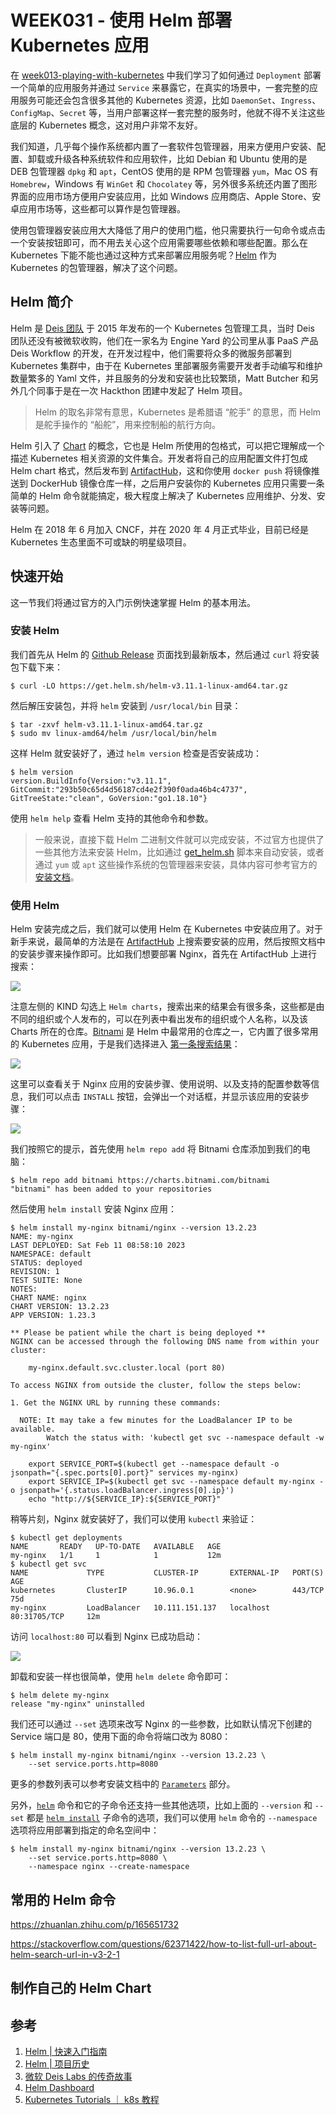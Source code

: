# WEEK031 - 使用 Helm 部署 Kubernetes 应用

在 [week013-playing-with-kubernetes](../week013-playing-with-kubernetes/README.md) 中我们学习了如何通过 `Deployment` 部署一个简单的应用服务并通过 `Service` 来暴露它，在真实的场景中，一套完整的应用服务可能还会包含很多其他的 Kubernetes 资源，比如 `DaemonSet`、`Ingress`、`ConfigMap`、`Secret` 等，当用户部署这样一套完整的服务时，他就不得不关注这些底层的 Kubernetes 概念，这对用户非常不友好。

我们知道，几乎每个操作系统都内置了一套软件包管理器，用来方便用户安装、配置、卸载或升级各种系统软件和应用软件，比如 Debian 和 Ubuntu 使用的是 DEB 包管理器 `dpkg` 和 `apt`，CentOS 使用的是 RPM 包管理器 `yum`，Mac OS 有 `Homebrew`，Windows 有 `WinGet` 和 `Chocolatey` 等，另外很多系统还内置了图形界面的应用市场方便用户安装应用，比如 Windows 应用商店、Apple Store、安卓应用市场等，这些都可以算作是包管理器。

使用包管理器安装应用大大降低了用户的使用门槛，他只需要执行一句命令或点击一个安装按钮即可，而不用去关心这个应用需要哪些依赖和哪些配置。那么在 Kubernetes 下能不能也通过这种方式来部署应用服务呢？[Helm](https://helm.sh/zh/) 作为 Kubernetes 的包管理器，解决了这个问题。

## Helm 简介

Helm 是 [Deis 团队](https://deislabs.io/) 于 2015 年发布的一个 Kubernetes 包管理工具，当时 Deis 团队还没有被微软收购，他们在一家名为 Engine Yard 的公司里从事 PaaS 产品 Deis Workflow 的开发，在开发过程中，他们需要将众多的微服务部署到 Kubernetes 集群中，由于在 Kubernetes 里部署服务需要开发者手动编写和维护数量繁多的 Yaml 文件，并且服务的分发和安装也比较繁琐，Matt Butcher 和另外几个同事于是在一次 Hackthon 团建中发起了 Helm 项目。

> Helm 的取名非常有意思，Kubernetes 是希腊语 “舵手” 的意思，而 Helm 是舵手操作的 “船舵”，用来控制船的航行方向。

Helm 引入了 [Chart](https://helm.sh/zh/docs/topics/charts/) 的概念，它也是 Helm 所使用的包格式，可以把它理解成一个描述 Kubernetes 相关资源的文件集合。开发者将自己的应用配置文件打包成 Helm chart 格式，然后发布到 [ArtifactHub](https://artifacthub.io/)，这和你使用 `docker push` 将镜像推送到 DockerHub 镜像仓库一样，之后用户安装你的 Kubernetes 应用只需要一条简单的 Helm 命令就能搞定，极大程度上解决了 Kubernetes 应用维护、分发、安装等问题。

Helm 在 2018 年 6 月加入 CNCF，并在 2020 年 4 月正式毕业，目前已经是 Kubernetes 生态里面不可或缺的明星级项目。

## 快速开始

这一节我们将通过官方的入门示例快速掌握 Helm 的基本用法。

### 安装 Helm

我们首先从 Helm 的 [Github Release](https://github.com/helm/helm/releases) 页面找到最新版本，然后通过 `curl` 将安装包下载下来：

```
$ curl -LO https://get.helm.sh/helm-v3.11.1-linux-amd64.tar.gz
```

然后解压安装包，并将 `helm` 安装到 `/usr/local/bin` 目录：

```
$ tar -zxvf helm-v3.11.1-linux-amd64.tar.gz
$ sudo mv linux-amd64/helm /usr/local/bin/helm
```

这样 Helm 就安装好了，通过 `helm version` 检查是否安装成功：

```
$ helm version
version.BuildInfo{Version:"v3.11.1", GitCommit:"293b50c65d4d56187cd4e2f390f0ada46b4c4737", GitTreeState:"clean", GoVersion:"go1.18.10"}
```

使用 `helm help` 查看 Helm 支持的其他命令和参数。

> 一般来说，直接下载 Helm 二进制文件就可以完成安装，不过官方也提供了一些其他方法来安装 Helm，比如通过 [get_helm.sh](https://raw.githubusercontent.com/helm/helm/main/scripts/get-helm-3) 脚本来自动安装，或者通过 `yum` 或 `apt` 这些操作系统的包管理器来安装，具体内容可参考官方的 [安装文档](https://helm.sh/zh/docs/intro/install/)。

### 使用 Helm

Helm 安装完成之后，我们就可以使用 Helm 在 Kubernetes 中安装应用了。对于新手来说，最简单的方法是在 [ArtifactHub](https://artifacthub.io/) 上搜索要安装的应用，然后按照文档中的安装步骤来操作即可。比如我们想要部署 Nginx，首先在 ArtifactHub 上进行搜索：

![](./images/search-nginx.png)

注意左侧的 KIND 勾选上 `Helm charts`，搜索出来的结果会有很多条，这些都是由不同的组织或个人发布的，可以在列表中看出发布的组织或个人名称，以及该 Charts 所在的仓库。[Bitnami](https://bitnami.com/) 是 Helm 中最常用的仓库之一，它内置了很多常用的 Kubernetes 应用，于是我们选择进入 [第一条搜索结果](https://artifacthub.io/packages/helm/bitnami/nginx)：

![](./images/bitnami-nginx.png)

这里可以查看关于 Nginx 应用的安装步骤、使用说明、以及支持的配置参数等信息，我们可以点击 `INSTALL` 按钮，会弹出一个对话框，并显示该应用的安装步骤：

![](./images/nginx-install.png)

我们按照它的提示，首先使用 `helm repo add` 将 Bitnami 仓库添加到我们的电脑：

```
$ helm repo add bitnami https://charts.bitnami.com/bitnami
"bitnami" has been added to your repositories
```

然后使用 `helm install` 安装 Nginx 应用：

```
$ helm install my-nginx bitnami/nginx --version 13.2.23
NAME: my-nginx
LAST DEPLOYED: Sat Feb 11 08:58:10 2023
NAMESPACE: default
STATUS: deployed
REVISION: 1
TEST SUITE: None
NOTES:
CHART NAME: nginx
CHART VERSION: 13.2.23
APP VERSION: 1.23.3

** Please be patient while the chart is being deployed **
NGINX can be accessed through the following DNS name from within your cluster:

    my-nginx.default.svc.cluster.local (port 80)

To access NGINX from outside the cluster, follow the steps below:

1. Get the NGINX URL by running these commands:

  NOTE: It may take a few minutes for the LoadBalancer IP to be available.
        Watch the status with: 'kubectl get svc --namespace default -w my-nginx'

    export SERVICE_PORT=$(kubectl get --namespace default -o jsonpath="{.spec.ports[0].port}" services my-nginx)
    export SERVICE_IP=$(kubectl get svc --namespace default my-nginx -o jsonpath='{.status.loadBalancer.ingress[0].ip}')
    echo "http://${SERVICE_IP}:${SERVICE_PORT}"
```

稍等片刻，Nginx 就安装好了，我们可以使用 `kubectl` 来验证：

```
$ kubectl get deployments
NAME       READY   UP-TO-DATE   AVAILABLE   AGE
my-nginx   1/1     1            1           12m
$ kubectl get svc
NAME             TYPE           CLUSTER-IP       EXTERNAL-IP   PORT(S)          AGE
kubernetes       ClusterIP      10.96.0.1        <none>        443/TCP          75d
my-nginx         LoadBalancer   10.111.151.137   localhost     80:31705/TCP     12m
```

访问 `localhost:80` 可以看到 Nginx 已成功启动：

![](./images/nginx.png)

卸载和安装一样也很简单，使用 `helm delete` 命令即可：

```
$ helm delete my-nginx
release "my-nginx" uninstalled
```

我们还可以通过 `--set` 选项来改写 Nginx 的一些参数，比如默认情况下创建的 Service 端口是 80，使用下面的命令将端口改为 8080：

```
$ helm install my-nginx bitnami/nginx --version 13.2.23 \
	--set service.ports.http=8080
```

更多的参数列表可以参考安装文档中的 [`Parameters`](https://artifacthub.io/packages/helm/bitnami/nginx#parameters) 部分。

另外，[`helm`](https://helm.sh/zh/docs/helm/helm/) 命令和它的子命令还支持一些其他选项，比如上面的 `--version` 和 `--set` 都是 [`helm install`](https://helm.sh/zh/docs/helm/helm_install/) 子命令的选项，我们可以使用 `helm` 命令的 `--namespace` 选项将应用部署到指定的命名空间中：

```
$ helm install my-nginx bitnami/nginx --version 13.2.23 \
	--set service.ports.http=8080 \
	--namespace nginx --create-namespace
```

## 常用的 Helm 命令

https://zhuanlan.zhihu.com/p/165651732

https://stackoverflow.com/questions/62371422/how-to-list-full-url-about-helm-search-url-in-v3-2-1

## 制作自己的 Helm Chart

## 参考

1. [Helm | 快速入门指南](https://helm.sh/zh/docs/intro/quickstart/)
1. [Helm | 项目历史](https://helm.sh/zh/docs/community/history/)
1. [微软 Deis Labs 的传奇故事](https://zhuanlan.zhihu.com/p/496603933)
1. [Helm Dashboard](https://github.com/komodorio/helm-dashboard)
1. [Kubernetes Tutorials ｜ k8s 教程](https://github.com/guangzhengli/k8s-tutorials#helm)
